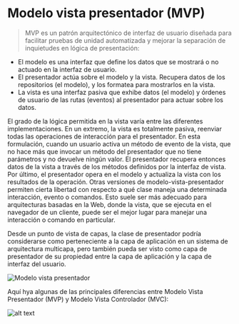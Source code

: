# Modelo vista presentador (MVP)

>MVP es un patrón arquitectónico de interfaz de usuario diseñada para facilitar pruebas de unidad automatizada y mejorar la separación de inquietudes en lógica de presentación:

+ El modelo es una interfaz que define los datos que se mostrará o no actuado en la interfaz de usuario.
+ El presentador actúa sobre el modelo y la vista. Recupera datos de los repositorios (el modelo), y los formatea para mostrarlos en la vista.
+ La vista es una interfaz pasiva que exhibe datos (el modelo) y órdenes de usuario de las rutas (eventos) al presentador para actuar sobre los datos.

El grado de la lógica permitida en la vista varía entre las diferentes implementaciones. En un extremo, la vista es totalmente pasiva, reenviar todas las operaciones de interacción para el presentador. En esta formulación, cuando un usuario activa un método de evento de la vista, que no hace más que invocar un método del presentador que no tiene parámetros y no devuelve ningún valor. El presentador recupera entonces datos de la vista a través de los métodos definidos por la interfaz de vista. Por último, el presentador opera en el modelo y actualiza la vista con los resultados de la operación. Otras versiones de modelo-vista-presentador permiten cierta libertad con respecto a qué clase maneja una determinada interacción, evento o comandos. Esto suele ser más adecuado para arquitecturas basadas en la Web, donde la vista, que se ejecuta en el navegador de un cliente, puede ser el mejor lugar para manejar una interacción o comando en particular.

Desde un punto de vista de capas, la clase de presentador podría considerarse como perteneciente a la capa de aplicación en un sistema de arquitectura multicapa, pero también pueda ser visto como capa de presentador de su propiedad entre la capa de aplicación y la capa de interfaz del usuario.

![Modelo vista presentador](https://upload.wikimedia.org/wikipedia/commons/3/31/Modelo_Vista_Presentador_IGU_Patron_Dise%C3%B1o.png)

Aquí hya algunas de las principales diferencias entre Modelo Vista Presentador (MVP) y Modelo Vista Controlador (MVC):

![alt text](http://www.codeproject.com/KB/architecture/MVC_MVP_Differences/difftable.png)